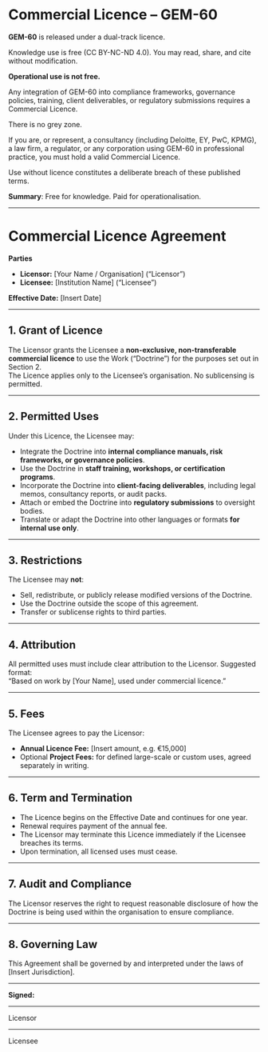 # Commercial Licence – GEM-60

**GEM-60** is released under a dual-track licence.

Knowledge use is free (CC BY-NC-ND 4.0). You may read, share, and cite without modification.

**Operational use is not free.** 

Any integration of GEM-60 into compliance frameworks, governance policies, training, client deliverables, or regulatory submissions requires a Commercial Licence.

There is no grey zone.

If you are, or represent, a consultancy (including Deloitte, EY, PwC, KPMG), a law firm, a regulator, or any corporation using GEM-60 in professional practice, you must hold a valid Commercial Licence.

Use without licence constitutes a deliberate breach of these published terms.

**Summary**: Free for knowledge. Paid for operationalisation.

---

# Commercial Licence Agreement

**Parties**  
- **Licensor:** [Your Name / Organisation] (“Licensor”)  
- **Licensee:** [Institution Name] (“Licensee”)  

**Effective Date:** [Insert Date]

---

## 1. Grant of Licence
The Licensor grants the Licensee a **non-exclusive, non-transferable commercial licence** to use the Work (“Doctrine”) for the purposes set out in Section 2.  
The Licence applies only to the Licensee’s organisation. No sublicensing is permitted.

---

## 2. Permitted Uses
Under this Licence, the Licensee may:  
- Integrate the Doctrine into **internal compliance manuals, risk frameworks, or governance policies**.  
- Use the Doctrine in **staff training, workshops, or certification programs**.  
- Incorporate the Doctrine into **client-facing deliverables**, including legal memos, consultancy reports, or audit packs.  
- Attach or embed the Doctrine into **regulatory submissions** to oversight bodies.  
- Translate or adapt the Doctrine into other languages or formats **for internal use only**.

---

## 3. Restrictions
The Licensee may **not**:  
- Sell, redistribute, or publicly release modified versions of the Doctrine.  
- Use the Doctrine outside the scope of this agreement.  
- Transfer or sublicense rights to third parties.

---

## 4. Attribution
All permitted uses must include clear attribution to the Licensor. Suggested format:  
“Based on work by [Your Name], used under commercial licence.”

---

## 5. Fees
The Licensee agrees to pay the Licensor:  
- **Annual Licence Fee:** [Insert amount, e.g. €15,000]  
- Optional **Project Fees:** for defined large-scale or custom uses, agreed separately in writing.

---

## 6. Term and Termination
- The Licence begins on the Effective Date and continues for one year.  
- Renewal requires payment of the annual fee.  
- The Licensor may terminate this Licence immediately if the Licensee breaches its terms.  
- Upon termination, all licensed uses must cease.

---

## 7. Audit and Compliance
The Licensor reserves the right to request reasonable disclosure of how the Doctrine is being used within the organisation to ensure compliance.  

---

## 8. Governing Law
This Agreement shall be governed by and interpreted under the laws of [Insert Jurisdiction].

---

**Signed:**  

_______________________  
Licensor  

_______________________  
Licensee
